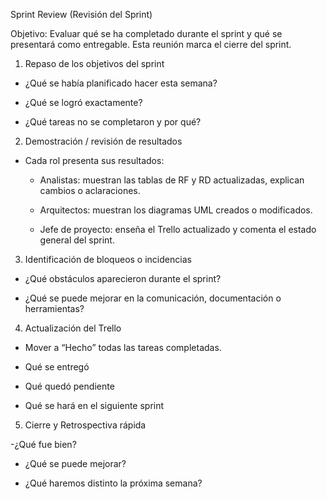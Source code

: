 Sprint Review (Revisión del Sprint)

Objetivo:
Evaluar qué se ha completado durante el sprint y qué se presentará como entregable.
Esta reunión marca el cierre del sprint.


1. Repaso de los objetivos del sprint

- ¿Qué se había planificado hacer esta semana?

- ¿Qué se logró exactamente?

- ¿Qué tareas no se completaron y por qué?


2. Demostración / revisión de resultados

- Cada rol presenta sus resultados:

  - Analistas: muestran las tablas de RF y RD actualizadas, explican cambios o aclaraciones.

  - Arquitectos: muestran los diagramas UML creados o modificados.

  - Jefe de proyecto: enseña el Trello actualizado y comenta el estado general del sprint.
  

3. Identificación de bloqueos o incidencias

- ¿Qué obstáculos aparecieron durante el sprint?

- ¿Qué se puede mejorar en la comunicación, documentación o herramientas?


4. Actualización del Trello

- Mover a “Hecho” todas las tareas completadas.

- Qué se entregó

- Qué quedó pendiente

- Qué se hará en el siguiente sprint


5. Cierre y Retrospectiva rápida

 -¿Qué fue bien? 

- ¿Qué se puede mejorar? ️

- ¿Qué haremos distinto la próxima semana? 
